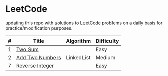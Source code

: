 # LeetCode


updating this repo with solutions to [LeetCode](https://leetcode.com/) problems on a daily basis for practice/modification purposes.




| # | Title | Algorithm | Difficulty | 
|---| ----- | -------- | ---------- |
| 1 | [Two Sum](/No_0001_Two%20Sum)|  | Easy|
|2| [Add Two Numbers](/No_0002_Add%20Two%20Numbers)| LinkedList | Medium|
|7| [Reverse Integer](/No_0007_Reverse%20Integer) | | Easy
